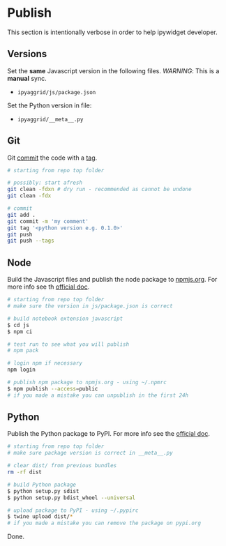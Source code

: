 

# Publish

This section is intentionally verbose in order to help ipywidget developer.

## Versions

Set the **same** Javascript version in the following files.
_WARNING_: This is a **manual** sync.

+ `ipyaggrid/js/package.json`

Set the Python version in file:
+ `ipyaggrid/__meta__.py`

## Git

Git [commit](https://git-scm.com/docs/git-commit) the code with a [tag](https://git-scm.com/docs/git-tag).

```bash
# starting from repo top folder

# possibly: start afresh
git clean -fdxn # dry run - recommended as cannot be undone
git clean -fdx

# commit
git add .
git commit -m 'my comment'
git tag '<python version e.g. 0.1.0>'
git push
git push --tags
```

## Node

Build the Javascript files and publish the node package to [npmjs.org](https://www.npmjs.com/).
For more info see th [official doc](https://docs.npmjs.com/getting-started/publishing-npm-packages).

```bash
# starting from repo top folder
# make sure the version in js/package.json is correct

# build notebook extension javascript
$ cd js
$ npm ci

# test run to see what you will publish
# npm pack

# login npm if necessary
npm login

# publish npm package to npmjs.org - using ~/.npmrc
$ npm publish --access=public
# if you made a mistake you can unpublish in the first 24h
```

## Python

Publish the Python package to PyPI.
For more info see the [official doc](https://packaging.python.org/tutorials/distributing-packages/).

```bash
# starting from repo top folder
# make sure package version is correct in __meta__.py

# clear dist/ from previous bundles
rm -rf dist

# build Python package
$ python setup.py sdist
$ python setup.py bdist_wheel --universal

# upload package to PyPI - using ~/.pypirc
$ twine upload dist/*
# if you made a mistake you can remove the package on pypi.org
```

Done.

